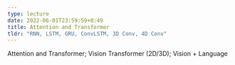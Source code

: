 ```yaml
---
type: lecture
date: 2022-06-01T23:59:59+8:49
title: Attention and Transformer
tldr: "RNN, LSTM, GRU, ConvLSTM, 3D Conv, 4D Conv"
---
```

Attention and Transformer; Vision Transformer (2D/3D); Vision + Language
